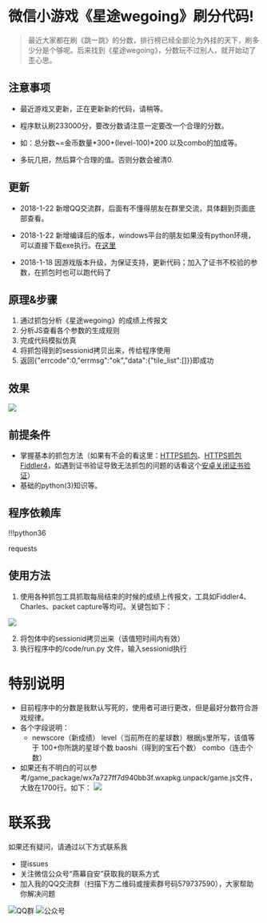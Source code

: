 # 微信小游戏《星途wegoing》刷分代码!
> 最近大家都在刷《跳一跳》的分数，排行榜已经全部沦为外挂的天下，刷多少分是个够呢。后来找到《星途wegoing》，分数玩不过别人，就开始动了歪心思。

## 注意事项

* 最近游戏又更新，正在更新新的代码，请稍等。

* 程序默认刷233000分，要改分数请注意一定要改一个合理的分数。

* 如：总分数~=金币数量*300+(level-100)*200 以及combo的加成等。

* 多玩几把，然后算个合理的值。否则分数会被清0.


## 更新

* 2018-1-22 新增QQ交流群，后面有不懂得朋友在群里交流，具体翻到页面底部查看。

* 2018-1-22 新增编译后的版本，windows平台的朋友如果没有python环境，可以直接下载exe执行。在[这里](https://github.com/Mocha-L/wechat_wegoing/tree/master/code)

* 2018-1-18 因游戏版本升级，为保证支持，更新代码；加入了证书不校验的参数，在抓包时也可以跑代码了

## 原理&步骤

1. 通过抓包分析《星途wegoing》的成绩上传报文
2. 分析JS查看各个参数的生成规则
3. 完成代码模拟仿真
4. 将抓包得到的sessionid拷贝出来，传给程序使用
5. 返回{"errcode":0,"errmsg":"ok","data":{"tile_list":[]}}即成功

## 效果

![](https://github.com/Mocha-L/wechat_wegoing/blob/master/image/my_score.png)

## 前提条件
* 掌握基本的抓包方法（如果有不会的看这里：[HTTPS抓包](http://mp.weixin.qq.com/s/JxJWZk-uMMjLcLQFTQ7thA)、[HTTPS抓包Fiddler4](http://mp.weixin.qq.com/s/dwJCfcPLY2Nxf_R8O4R__A)，如遇到证书验证导致无法抓包的问题的话看这个[安卓关闭证书验证](https://mp.weixin.qq.com/s/vA7u2f8NXiDW--IU50e_cQ)）
* 基础的python(3)知识等。

## 程序依赖库
  !!!python36
  
  requests

## 使用方法

1. 使用各种抓包工具抓取每局结束的时候的成绩上传报文，工具如Fiddler4、Charles、packet capture等均可。关键包如下：

![](https://github.com/Mocha-L/wechat_wegoing/blob/master/image/packet.png)

2. 将包体中的sessionid拷贝出来（该值短时间内有效）
3. 执行程序中的/code/run.py 文件，输入sessionid执行

# 特别说明

* 目前程序中的分数是我默认写死的，使用者可进行更改，但是最好分数符合游戏规律。
* 各个字段说明：
    
    * newscore（新成绩） 
      level（当前所在的星球数）根据js里所写，该值等于 100+你所跳的星球个数 
      baoshi（得到的宝石个数）
      combo（连击个数）
* 如果还有不明白的可以参考/game_package/wx7a727ff7d940bb3f.wxapkg.unpack/game.js文件，大致在1700行。如下：
![](https://github.com/Mocha-L/wechat_wegoing/blob/master/image/gamejs.png)

# 联系我
如果还有疑问，请通过以下方式联系我
* 提issues
* 关注微信公众号“燕幕自安”获取我的联系方式
* 加入我的QQ交流群（扫描下方二维码或搜索群号码579737590），大家帮助你解决问题

![QQ群](https://github.com/Mocha-L/wechat_wegoing/blob/master/image/qq.png)
![公众号](https://github.com/Mocha-L/Fitness_wxApp/blob/master/res/my_qr2.jpg)



